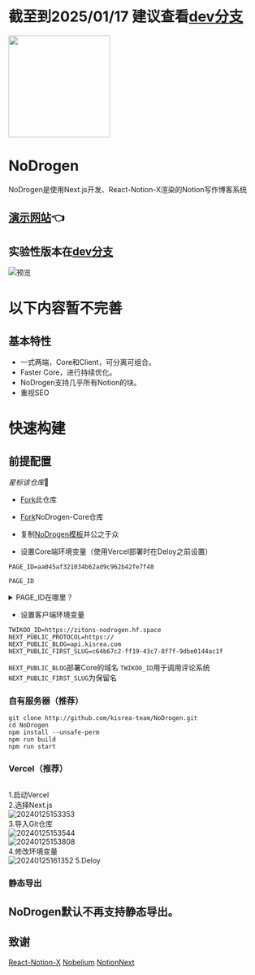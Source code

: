 <!--
 * @Author: vhko
 * @Date: 2024-03-17 13:56:20
 * @LastEditors: vhko
 * @LastEditTime: 2024-03-31 12:19:58
 * @FilePath: \NoDrogen\readme.md
-->
<!-- 自豪地开源：<br/> -->
# 截至到2025/01/17 建议查看[dev分支](https://github.com/kisrea-team/Notion-New/tree/dev)
<img src="https://i0.imgs.ovh/2024/02/08/ba1c2.png" width="200" height="200">

<!-- [![license](https://img.shields.io/badge/License-MIT-blue)](https://github.com/kisrea-team/NoDrogen/blob/main/LICENSE) -->
# NoDrogen
NoDrogen是使用Next.js开发、React-Notion-X渲染的Notion写作博客系统

## [演示网站](https://nodrogen.vercel.app/)👈

## 实验性版本在[dev分支](https://github.com/kisrea-team/Notion-New/tree/dev)
![预览](https://i0.imgs.ovh/2024/02/08/bapfO.png)
# 以下内容暂不完善
## 基本特性
* 一式两端，Core和Client，可分离可组合。
* Faster Core，进行持续优化。
* NoDrogen支持几乎所有Notion的块。
* 重视SEO

# 快速构建

## 前提配置

*星标该仓库*🤪

* [Fork](https://github.com/kisrea-team/NoDrogen/fork)此仓库
* [Fork](https://github.com/kisrea-team/NoDrogen-Core/fork)NoDrogen-Core仓库
* 复制[NoDrogen模板](<https://www.notion.so/kisrea/1ac8cfb2dde44bbc8f6ed18d2acb1e3b?v=86c74e71bd524a29b5dc0fa1a1cf4fce>)并公之于众

* 设置Core端环境变量（使用Vercel部署时在Deloy之前设置）

``` .env.local
PAGE_ID=aa045af321034b62ad9c962b42fe7f48
```

`PAGE_ID`
<details>
<summary>PAGE_ID在哪里？</summary>
打码处就是啦
  <img src="https://i0.imgs.ovh/2024/02/08/baeyd.png">
</details>

* 设置客户端环境变量
``` .env.local
TWIKOO_ID=https://zitons-nodrogen.hf.space
NEXT_PUBLIC_PROTOCOL=https://
NEXT_PUBLIC_BLOG=api.kisrea.com
NEXT_PUBLIC_FIRST_SLUG=c64b67c2-ff19-43c7-8f7f-9dbe0144ac1f
```
`NEXT_PUBLIC_BLOG`部署Core的域名
`TWIKOO_ID`用于调用评论系统
`NEXT_PUBLIC_FIRST_SLUG`为保留名


### 自有服务器（推荐）

```shell
git clone http://github.com/kisrea-team/NoDrogen.git
cd NoDrogen
npm install --unsafe-perm
npm run build
npm run start
```

### Vercel（推荐）

## 
1.启动Vercel<br />
2.选择Next.js<br />
![20240125153353](https://github.com/kisrea-team/NoDrogen/assets/49295983/c5d256f3-e56e-42e6-8d86-8aae1bfd63b8)<br />
3.导入Git仓库<br />
![20240125153544](https://github.com/kisrea-team/NoDrogen/assets/49295983/88e72d3a-de3e-408b-a1a0-aae5aad02b2f)<br />
![20240125153808](https://github.com/kisrea-team/NoDrogen/assets/49295983/1c5ca88c-0e2b-476c-b2bd-7e2a2e8d9d41)<br />
4.修改环境变量<br />
![20240125161352](https://github.com/kisrea-team/NoDrogen/assets/49295983/01e78939-e269-47ca-886f-a0b2894e491a)
5.Deloy

### 静态导出

## NoDrogen默认不再支持静态导出。


## 致谢

[React-Notion-X](https://github.com/NotionX/react-notion-x)
[Nobelium](https://github.com/craigary/nobelium)
[NotionNext](https://github.com/tangly1024/NotionNext)
